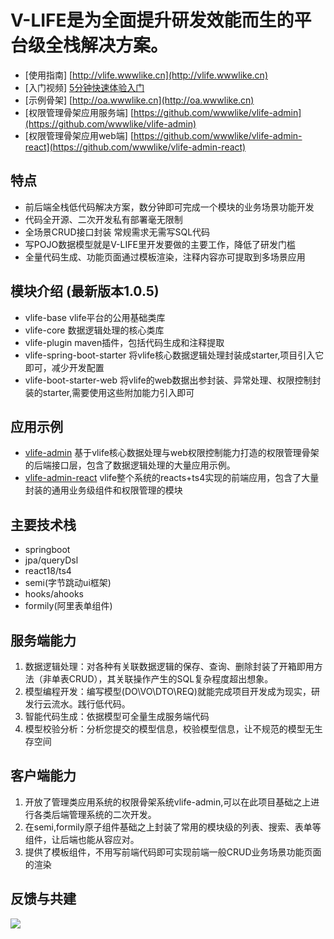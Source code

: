 

# V-LIFE是为全面提升研发效能而生的平台级全栈解决方案。

- [使用指南] [http://vlife.wwwlike.cn](http://vlife.wwwlike.cn)
- [入门视频] [5分钟快速体验入门](https://www.bilibili.com/video/BV1sT411c71v/?vd_source=4c025d49e1ac4adb74b6dd2a39ce185e&t=119.6)
- [示例骨架] [http://oa.wwwlike.cn](http://oa.wwwlike.cn) 
- [权限管理骨架应用服务端] [https://github.com/wwwlike/vlife-admin](https://github.com/wwwlike/vlife-admin)
- [权限管理骨架应用web端] [https://github.com/wwwlike/vlife-admin-react](https://github.com/wwwlike/vlife-admin-react)

## 特点
- 前后端全栈低代码解决方案，数分钟即可完成一个模块的业务场景功能开发
- 代码全开源、二次开发私有部署毫无限制
- 全场景CRUD接口封装 常规需求无需写SQL代码
- 写POJO数据模型就是V-LIFE里开发要做的主要工作，降低了研发门槛
- 全量代码生成、功能页面通过模板渲染，注释内容亦可提取到多场景应用

## 模块介绍 (最新版本1.0.5)
- vlife-base vlife平台的公用基础类库
- vlife-core 数据逻辑处理的核心类库
- vlife-plugin maven插件，包括代码生成和注释提取
- vlife-spring-boot-starter 将vlife核心数据逻辑处理封装成starter,项目引入它即可，减少开发配置
- vlife-boot-starter-web    将vlife的web数据出参封装、异常处理、权限控制封装的starter,需要使用这些附加能力引入即可

## 应用示例
- [vlife-admin](https://github.com/wwwlike/vlife-admin) 基于vlife核心数据处理与web权限控制能力打造的权限管理骨架的后端接口层，包含了数据逻辑处理的大量应用示例。
- [vlife-admin-react](https://github.com/wwwlike/vlife-admin-react) vlife整个系统的reacts+ts4实现的前端应用，包含了大量封装的通用业务级组件和权限管理的模块

## 主要技术栈
- springboot
- jpa/queryDsl
- react18/ts4
- semi(字节跳动ui框架)
- hooks/ahooks
- formily(阿里表单组件)

## 服务端能力
1. 数据逻辑处理：对各种有关联数据逻辑的保存、查询、删除封装了开箱即用方法（非单表CRUD），其关联操作产生的SQL复杂程度超出想象。
2. 模型编程开发：编写模型(DO\VO\DTO\REQ)就能完成项目开发成为现实，研发行云流水。践行低代码。
3. 智能代码生成：依据模型可全量生成服务端代码
4. 模型校验分析：分析您提交的模型信息，校验模型信息，让不规范的模型无生存空间

## 客户端能力
1. 开放了管理类应用系统的权限骨架系统vlife-admin,可以在此项目基础之上进行各类后端管理系统的二次开发。
2. 在semi,formily原子组件基础之上封装了常用的模块级的列表、搜索、表单等组件，让后端也能从容应对。
3. 提供了模板组件，不用写前端代码即可实现前端一般CRUD业务场景功能页面的渲染

## 反馈与共建
![](http://admin.wwwlike.cc/image/linkme.png)


